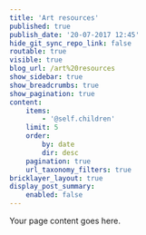 ```yaml
---
title: 'Art resources'
published: true
publish_date: '20-07-2017 12:45'
hide_git_sync_repo_link: false
routable: true
visible: true
blog_url: /art%20resources
show_sidebar: true
show_breadcrumbs: true
show_pagination: true
content:
    items:
        - '@self.children'
    limit: 5
    order:
        by: date
        dir: desc
    pagination: true
    url_taxonomy_filters: true
bricklayer_layout: true
display_post_summary:
    enabled: false
---
```


Your page content goes here.